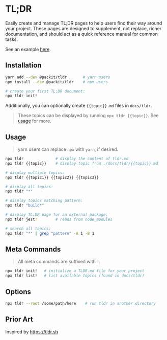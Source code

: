 # TL;DR

Easily create and manage TL;DR pages to help users find their way around your project. These pages are designed to supplement, not replace, richer documentation, and should act as a quick reference manual for common tasks.

See an example [here](./docs/example-screenshot.png).

## Installation

```sh
yarn add --dev @packit/tldr       # yarn users
npm install --dev @packit/tldr    # npm users

# create your first TL;DR document:
npx tldr init!
```

Additionally, you can optionally create `{{topic}}.md` files in `docs/tldr`.

> These topics can be displayed by running `npx tldr {{topic}}`. See [usage](#usage) for more.

## Usage

> yarn users can replace `npx` with `yarn`, if desired.

```sh
npx tldr              # display the content of tldr.md
npx tldr {{topic}}    # display topic from ./docs/tldr/{{topic}}.md

# display multiple topics:
npx tldr {{topic1}} {{topic2}} {{topic3}}

# display all topics:
npx tldr "*"

# display topics matching pattern:
npx tldr "build*"

# display TL;DR page for an external package:
npx tldr jest?        # reads from node_modules

# search all topics:
npx tldr "*" | grep "pattern" -A 1 -B 1
```

## Meta Commands

> All meta commands are suffixed with `!`.

```sh
npx tldr init!   # initialize a TLDR.md file for your project
npx tldr list!   # list available topics (found in docs/tldr)
```

## Options

```sh
npx tldr --root /some/path/here    # run tldr in another directory
```

## Prior Art

Inspired by https://tldr.sh
